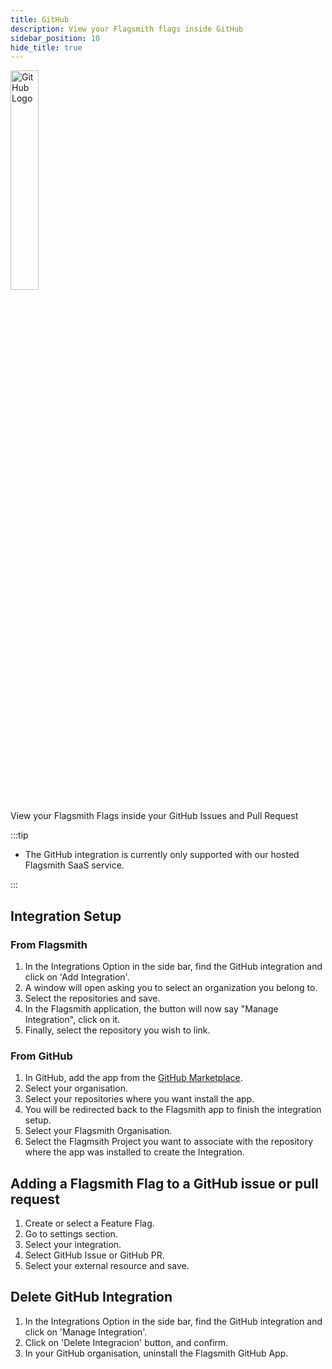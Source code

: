 ```yaml
---
title: GitHub
description: View your Flagsmith flags inside GitHub
sidebar_position: 10
hide_title: true
---
```


<img src="/img/integrations/github/github-logo.svg" alt="GitHub Logo" width="30%" height="30%"/>

View your Flagsmith Flags inside your GitHub Issues and Pull Request

:::tip

- The GitHub integration is currently only supported with our hosted Flagsmith SaaS service.

:::

## Integration Setup

### From Flagsmith

1. In the Integrations Option in the side bar, find the GitHub integration and click on 'Add Integration'.
2. A window will open asking you to select an organization you belong to.
3. Select the repositories and save.
4. In the Flagsmith application, the button will now say "Manage Integration", click on it.
5. Finally, select the repository you wish to link.

### From GitHub

1. In GitHub, add the app from the [GitHub Marketplace](https://github.com/apps/flagsmith).
2. Select your organisation.
3. Select your repositories where you want install the app.
4. You will be redirected back to the Flagsmith app to finish the integration setup.
5. Select your Flagsmith Organisation.
6. Select the Flagmsith Project you want to associate with the repository where the app was installed to create the
   Integration.

## Adding a Flagsmith Flag to a GitHub issue or pull request

1. Create or select a Feature Flag.
2. Go to settings section.
3. Select your integration.
4. Select GitHub Issue or GitHub PR.
5. Select your external resource and save.

## Delete GitHub Integration

1. In the Integrations Option in the side bar, find the GitHub integration and click on 'Manage Integration'.
2. Click on 'Delete Integracion' button, and confirm.
3. In your GitHub organisation, uninstall the Flagsmith GitHub App.
